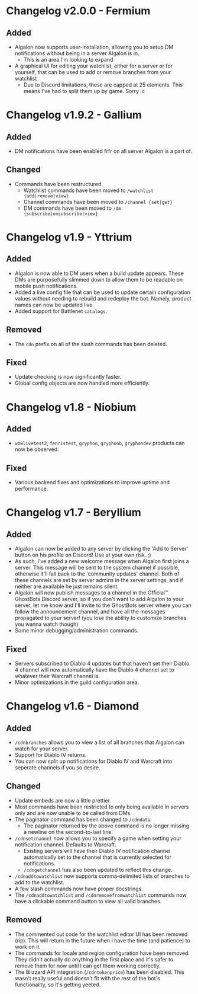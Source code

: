 # Changelog v2.0.0 - Fermium

## Added
- Algalon now supports user-installation, allowing you to setup DM notifications without being in a server Algalon is in.
   - This is an area I'm looking to expand
- A graphical UI for editing your watchlist, either for a server or for yourself, that can be used to add or remove branches from your watchlist
   - Due to Discord limitations, these are capped at 25 elements. This means I've had to split them up by game. Sorry :c

# Changelog v1.9.2 - Gallium

## Added
- DM notifications have been enabled frfr on all server Algalon is a part of.

## Changed
- Commands have been restructured.
   - Watchlist commands have been moved to `/watchlist {add|remove|view}`
   - Channel commands have been moved to `/channel {set|get}`
   - DM commands have been moved to `/dm {subscribe|unsubscribe|view}`

# Changelog v1.9 - Yttrium

## Added

- Algalon is now able to DM users when a build update appears. These DMs are purposefully slimmed down to allow them to be readable on mobile push notifications.
- Added a live config file that can be used to update certain configuration values without needing to rebuild and redeploy the bot. Namely, product names can now be updated live.
- Added support for Battlenet `catalogs`.

## Removed

- The `cdn` prefix on all of the slash commands has been deleted.

## Fixed

- Update checking is now significantly faster.
- Global config objects are now handled more efficiently.

# Changelog v1.8 - Niobium

## Added

 - `wowlivetest2`, `fenristest`, `gryphon`, `gryphonb`, `gryphondev` products can now be observed.

## Fixed

 - Various backend fixes and optimizations to improve uptime and performance.

# Changelog v1.7 - Beryllium

## Added

 - Algalon can now be added to any server by clicking the 'Add to Server' button on his profile on Discord! Use at your own risk. ;)
 - As such, I've added a new welcome message when Algalon first joins a server. This message will be sent to the system channel if possible, otherwise it'll fall back to the 'community updates' channel. Both of these channels are set by server admins in the server settings, and if neither are available he just remains silent.
 - Algalon will now publish messages to a channel in the Official™️ GhostBots Discord server, so if you don't want to add Algalon to your server, let me know and I'll invite to the GhostBots server where you can follow the announcement channel, and have all the messages propagated to your server! (you lose the ability to customize branches you wanna watch though)
 - Some minor debugging/administration commands.

## Fixed

 - Servers subscribed to Diablo 4 updates but that haven't set their Diablo 4 channel will now automatically have the Diablo 4 channel set to whatever their Warcraft channel is.
 - Minor optimizations in the guild configuration area.



# Changelog v1.6 - Diamond

## Added

 - `/cdnbranches` allows you to view a list of all branches that Algalon can watch for your server.
 - Support for Diablo IV returns.
 - You can now split up notifications for Diablo IV and Warcraft into seperate channels if you so desire.

## Changed

 - Update embeds are now a little prettier.
 - Most commands have been restricted to only being available in servers only and are now unable to be called from DMs.
 - The paginator command has been changed to `/cdndata`.
    - The paginator returned by the above command is no longer missing a newline on the second-to-last line.
 - `/cdnsetchannel` now allows you to specify a game when setting your notification channel. Defaults to Warcraft.
    - Existing servers will have their Diablo IV notification channel automatically set to the channel that is currently selected for notifications.
    - `/cdngetchannel` has also been updated to reflect this change.
 - `/cdnaddtowatchlist` now supports comma-delimited lists of branches to add to the watchlist.
 - A few slash commands now have proper docstrings.
 - The `/cdnaddtowatchlist` and `/cdnremovefromwatchlist` commands now have a clickable command button to view all valid branches.

## Removed

 - The commented out code for the watchlist editor UI has been removed  (rip). This will return in the future when I have the time (and patience) to work on it.
 - The commands for locale and region configuration have been removed. They didn't actually do anything in the first place and it's safer to remove them for now until I can get them working correctly.
 - The Blizzard API integration (`/cdntokenprice`) has been disabled. This wasn't really useful and doesn't fit with the rest of the bot's functionality, so it's getting yeeted.